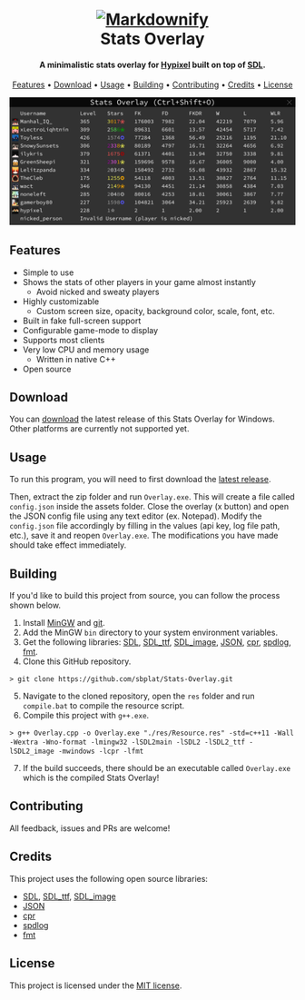 <h1 align="center">
  <br>
  <a href="https://github.com/sbplat/Stats-Overlay"><img src="https://raw.githubusercontent.com/sbplat/Stats-Overlay/main/res/icon.ico" alt="Markdownify" width="200"></a>
  <br>
  Stats Overlay
  <br>
</h1>

<h4 align="center">A minimalistic stats overlay for <a href="https://hypixel.net/" target="_blank">Hypixel</a> built on top of <a href="https://www.libsdl.org/" target="_blank">SDL</a>.</h4>

<p align="center">
  <a href="#features">Features</a> •
  <a href="#download">Download</a> •
  <a href="#usage">Usage</a> •
  <a href="#building">Building</a> •
  <a href="#contributing">Contributing</a> •
  <a href="#credits">Credits</a> •
  <a href="#license">License</a>
</p>

![screenshot](https://raw.githubusercontent.com/sbplat/Stats-Overlay/main/images/overlay.png)

## Features

* Simple to use
* Shows the stats of other players in your game almost instantly
  * Avoid nicked and sweaty players
* Highly customizable
  * Custom screen size, opacity, background color, scale, font, etc.
* Built in fake full-screen support
* Configurable game-mode to display
* Supports most clients
* Very low CPU and memory usage
  * Written in native C++
* Open source

## Download

You can [download](https://github.com/sbplat/Stats-Overlay/releases/latest) the latest release of this Stats Overlay for Windows. Other platforms are currently not supported yet.

## Usage

To run this program, you will need to first download the [latest release](#download).

Then, extract the zip folder and run `Overlay.exe`. This will create a file called `config.json` inside the assets folder. Close the overlay (x button) and open the JSON config file using any text editor (ex. Notepad). Modify the `config.json` file accordingly by filling in the values (api key, log file path, etc.), save it and reopen `Overlay.exe`. The modifications you have made should take effect immediately.

## Building

If you'd like to build this project from source, you can follow the process shown below.

1. Install [MinGW](https://www.mingw-w64.org/) and [git](https://git-scm.com/).
2. Add the MinGW `bin` directory to your system environment variables.
3. Get the following libraries: [SDL](https://github.com/libsdl-org/SDL), [SDL_ttf](https://github.com/libsdl-org/SDL_ttf), [SDL_image](https://github.com/libsdl-org/SDL_image), [JSON](https://github.com/nlohmann/json), [cpr](https://github.com/libcpr/cpr), [spdlog](https://github.com/gabime/spdlog), [fmt](https://github.com/fmtlib/fmt).
4. Clone this GitHub repository.
```
> git clone https://github.com/sbplat/Stats-Overlay.git
```
5. Navigate to the cloned repository, open the `res` folder and run `compile.bat` to compile the resource script.
6. Compile this project with `g++.exe`.
```
> g++ Overlay.cpp -o Overlay.exe "./res/Resource.res" -std=c++11 -Wall -Wextra -Wno-format -lmingw32 -lSDL2main -lSDL2 -lSDL2_ttf -lSDL2_image -mwindows -lcpr -lfmt
```
7. If the build succeeds, there should be an executable called `Overlay.exe` which is the compiled Stats Overlay!

## Contributing

All feedback, issues and PRs are welcome!

## Credits

This project uses the following open source libraries:

- [SDL](https://github.com/libsdl-org/SDL), [SDL_ttf](https://github.com/libsdl-org/SDL_ttf), [SDL_image](https://github.com/libsdl-org/SDL_image)
- [JSON](https://github.com/nlohmann/json)
- [cpr](https://github.com/libcpr/cpr)
- [spdlog](https://github.com/gabime/spdlog)
- [fmt](https://github.com/fmtlib/fmt)

## License

This project is licensed under the [MIT license](https://github.com/sbplat/Stats-Overlay/blob/main/LICENSE).
